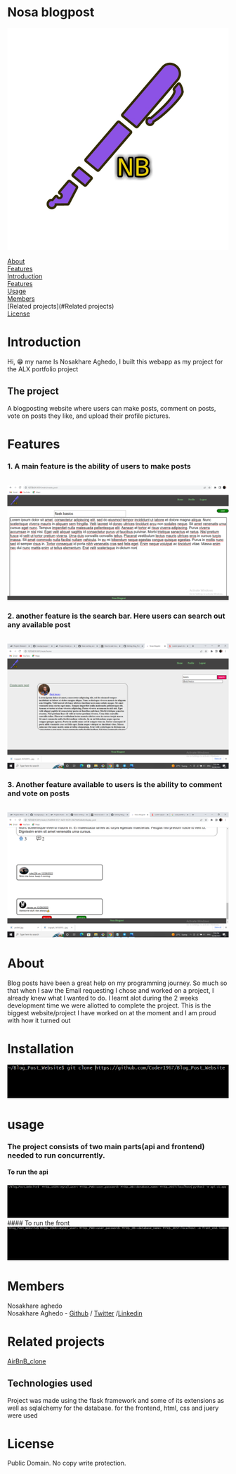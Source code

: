 # Nosa blogpost

<img src="https://raw.githubusercontent.com/Coder1967/Blog_Post_Website/main/assets/logo.jpg">

[About](#About)<br/>
[Features](#Feartures)<br/>
[Introduction](#Introduction)<br/>
[Features](#Installation)<br/>
[Usage](#Usage)<br/>
[Members](#Members)<br/>
[Related projects](#Related projects)<br/>
[License](#License)

# Introduction
Hi, 😁 my name Is Nosakhare Aghedo, I built this webapp as my  project
for the ALX portfolio project

## The project
A blogposting website where users can make posts, comment on posts, vote on posts they like,
and upload their profile pictures.

# Features
### 1. A main feature is the ability of users to make posts
<br/>
<img src="https://github.com/Coder1967/Blog_Post_Website/blob/main/assets/Screenshot%20(57).png">


### 2. another feature is the search bar. Here users can search out any available post
<br/>
<img src="https://github.com/Coder1967/Blog_Post_Website/blob/main/assets/Screenshot%20(51).png">

### 3. Another feature available to users is the ability to comment and vote on posts
<br/>
<img src="https://github.com/Coder1967/Blog_Post_Website/blob/main/assets/Screenshot%20(55).png">


# About
Blog posts have been a great help on my programming journey. So much so that when I saw the Email requesting I chose
and worked on a project, I already knew what I wanted to do. I learnt alot during the 2 weeks development time we
were allotted to complete the project. This is the biggest website/project I have worked on at the moment and I am
proud with how it turned out

# Installation
<img src="https://raw.githubusercontent.com/Coder1967/Blog_Post_Website/main/assets/install.png">

# usage
### The project consists of two main parts(api and frontend) needed to run concurrently.<br/>
#### To run the api
<img src="https://raw.githubusercontent.com/Coder1967/Blog_Post_Website/main/assets/run_api.png">
<br/>
#### To run the front
<img src="https://raw.githubusercontent.com/Coder1967/Blog_Post_Website/main/assets/run_front.png">

# Members
Nosakhare aghedo<br/>
Nosakhare Aghedo - [Github](https://github.com/Coder1967) / [Twitter](https://twitter.com/NosakhareAghed1) /[Linkedin](https://www.linkedin.com/in/nosakhare-aghedo-55369523a)

# Related projects
 [AirBnB_clone](https://github.com/Coder1967/AirBnB_clone_v4)

## Technologies used
Project was made using the flask framework and some of its extensions as well as sqlalchemy for the database.
for the frontend, html, css and juery were used

# License
Public Domain. No copy write protection.
